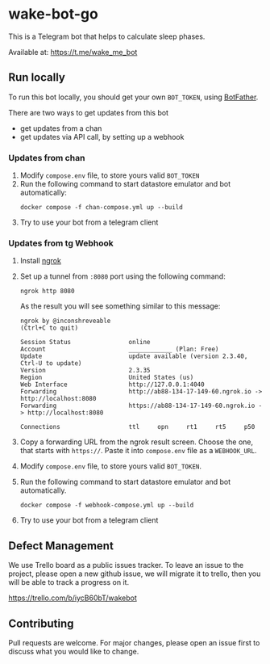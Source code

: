 # wake-bot-go

This is a Telegram bot that helps to calculate sleep phases. 

Available at: https://t.me/wake_me_bot

## Run locally

To run this bot locally, you should get your own `BOT_TOKEN`, using [BotFather](https://t.me/botfather).

There are two ways to get updates from this bot

- get updates from a chan
- get updates via API call, by setting up a webhook

### Updates from chan

1) Modify `compose.env` file, to store yours valid `BOT_TOKEN`
2) Run the following command to start datastore emulator and bot automatically:
    ```
   docker compose -f chan-compose.yml up --build
   ```
3) Try to use your bot from a telegram client

### Updates from tg Webhook

1) Install [ngrok](https://ngrok.com/download)
2) Set up a tunnel from `:8080` port using the following command:
    ```
    ngrok http 8080
    ```
    As the result you will see something similar to this message:
    ```
    ngrok by @inconshreveable                                                                                                                                   (Ctrl+C to quit)
    
    Session Status                online                                                                                                                                        
    Account                       ____________ (Plan: Free)                                                                                                              
    Update                        update available (version 2.3.40, Ctrl-U to update)                                                                                           
    Version                       2.3.35                                                                                                                                        
    Region                        United States (us)                                                                                                                            
    Web Interface                 http://127.0.0.1:4040                                                                                                                         
    Forwarding                    http://ab88-134-17-149-60.ngrok.io -> http://localhost:8080                                                                                   
    Forwarding                    https://ab88-134-17-149-60.ngrok.io -> http://localhost:8080
    
    Connections                   ttl     opn     rt1     rt5     p50
    ```
3) Copy a forwarding URL from the ngrok result screen. Choose the one, that starts with `https://`.
Paste it into `compose.env` file as a `WEBHOOK_URL`.

4) Modify `compose.env` file, to store yours valid `BOT_TOKEN`.

5) Run the following command to start datastore emulator and bot automatically.
    ```
    docker compose -f webhook-compose.yml up --build
    ```
6) Try to use your bot from a telegram client

## Defect Management

We use Trello board as a public issues tracker. To leave an issue to the project, please open a new github issue, we will migrate it to trello, then you will be able to track a progress on it.

https://trello.com/b/iycB60bT/wakebot

## Contributing

Pull requests are welcome. For major changes, please open an issue first to discuss what you would like to change.
